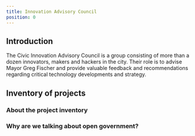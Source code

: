 ```yaml
---
title: Innovation Advisory Council
position: 0
---
```


## Introduction

The Civic Innovation Advisory Council is a group consisting of more than a dozen innovators, makers and hackers in the city. Their role is to advise Mayor Greg Fischer and provide valuable feedback and recommendations regarding critical technology developments and strategy.

## Inventory of projects

### About the project inventory

### Why are we talking about open government?
